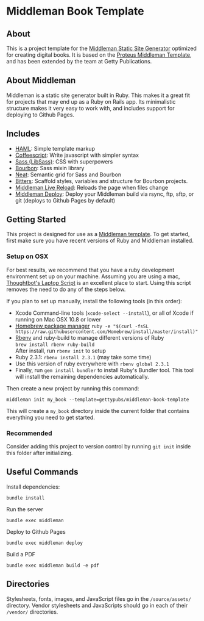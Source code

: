 # Middleman Book Template

## About

This is a project template for the
[Middleman Static Site Generator](https://middlemanapp.com/) optimized for
creating digital books. It is based on the
[Proteus Middleman Template](https://github.com/thoughtbot/proteus-middleman),
and has been extended by the team at Getty Publications.

## About Middleman

Middleman is a static site generator built in Ruby. This makes it a great fit
for projects that may end up as a Ruby on Rails app. Its minimalistic structure
makes it very easy to work with, and includes support for deploying to Github
Pages.

## Includes

* [HAML](http://haml.info):
  Simple template markup
* [Coffeescript](http://coffeescript.org):
  Write javascript with simpler syntax
* [Sass (LibSass)](http://sass-lang.com):
  CSS with superpowers
* [Bourbon](http://bourbon.io):
  Sass mixin library
* [Neat](http://neat.bourbon.io):
  Semantic grid for Sass and Bourbon
* [Bitters](http://bitters.bourbon.io):
  Scaffold styles, variables and structure for Bourbon projects.
* [Middleman Live Reload](https://github.com/middleman/middleman-livereload):
  Reloads the page when files change
* [Middleman Deploy](https://github.com/karlfreeman/middleman-deploy):
  Deploy your Middleman build via rsync, ftp, sftp, or git (deploys to Github Pages by default)

## Getting Started

This project is designed for use as a [Middleman template](https://middlemanapp.com/advanced/project_templates/).
To get started, first make sure you have recent versions of Ruby and Middleman installed.

### Setup on OSX

For best results, we recommend that you have a ruby development environment set up on your machine.
Assuming you are using a mac, [Thoughtbot's Laptop Script](https://github.com/thoughtbot/laptop) is
an excellent place to start. Using this script removes the need to do any of the steps below.

If you plan to set up manually, install the following tools (in this order):

- Xcode Command-line tools (`xcode-select --install`), or all of Xcode if
  running on Mac OSX 10.8 or lower
- [Homebrew package manager](http://brew.sh)
  `ruby -e "$(curl -fsSL https://raw.githubusercontent.com/Homebrew/install/master/install)"`
- [Rbenv](https://github.com/rbenv/rbenv) and ruby-build to manage different versions of Ruby  
  `brew install rbenv ruby-build`  
  After install, run `rbenv init` to setup
- Ruby 2.3.1: `rbenv install 2.3.1` (may take some time)
- Use this version of ruby everywhere with `rbenv global 2.3.1`
- Finally, run `gem install bundler` to install Ruby's Bundler tool. This tool
  will install the remaining dependencies automatically.

Then create a new project by running this command:
```
middleman init my_book --template=gettypubs/middleman-book-template
```
This will create a `my_book` directory inside the current folder that contains everything you need to get started.

### Recommended

Consider adding this project to version control by running `git init` inside this folder after initializing.

## Useful Commands

Install dependencies:
```
bundle install
```

Run the server
```
bundle exec middleman
```

Deploy to Github Pages
```
bundle exec middleman deploy
```

Build a PDF
```
bundle exec middleman build -e pdf
```

## Directories

Stylesheets, fonts, images, and JavaScript files go in the `/source/assets/` directory.
Vendor stylesheets and JavaScripts should go in each of their `/vendor/` directories.
